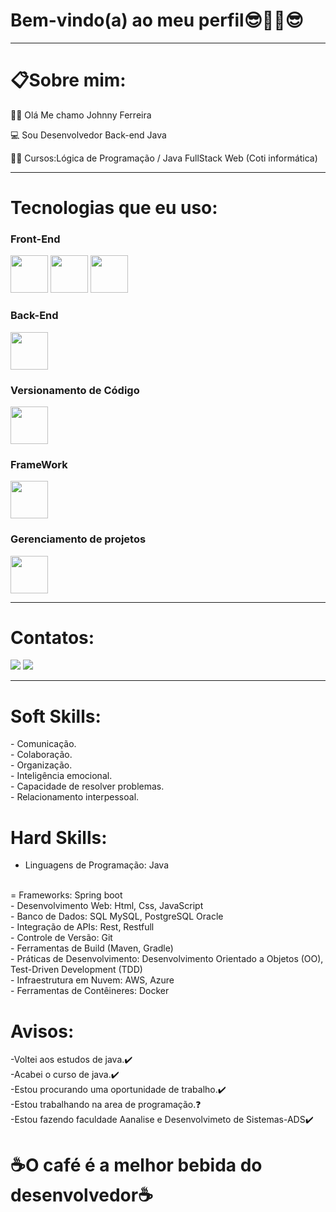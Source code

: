 

<strong><h1>Bem-vindo(a) ao meu perfil😎🤜🤛😎</h1></strong>
<hr>
<h1>📋Sobre mim:</h1>
 
👩‍💼 Olá Me chamo Johnny Ferreira

💻 Sou Desenvolvedor Back-end Java

👨‍🎓 Cursos:Lógica de Programação / Java FullStack Web (Coti informática)


------------------------------------------------------------------------------------------------------------------------------------------------------------------------------------------

 <h1>Tecnologias que eu uso:</h1>
 
 <strong><h3>Front-End</h3></strong>
<div>
   <img src="https://cdn.jsdelivr.net/gh/devicons/devicon/icons/html5/html5-original-wordmark.svg" width="60"/>
   <img src="https://cdn.jsdelivr.net/gh/devicons/devicon/icons/css3/css3-original-wordmark.svg" width="60"/>    
   <img src="https://cdn.jsdelivr.net/gh/devicons/devicon/icons/javascript/js-original-wordmark.svg" width="60"/>    
</div>

<strong><h3>Back-End</h3></strong>
<div>
   <img src="https://cdn.jsdelivr.net/gh/devicons/devicon/icons/java/java-original-wordmark.svg" width="60"/>  
</div>

<strong><h3>Versionamento de Código</h3></strong>
<div>
 <img src="https://cdn.jsdelivr.net/gh/devicons/devicon/icons/git/git-original.svg" width="60"/>
</div>

<strong><h3>FrameWork</h3></strong>
<div>
   <img src="https://cdn.jsdelivr.net/gh/devicons/devicon/icons/spring-boot/spring-boot-original-wordmark.svg"width="60"/>
</div>

<strong><h3>Gerenciamento de projetos</h3></strong>
<div>
 <img src="https://cdn.jsdelivr.net/gh/devicons/devicon/icons/jira/jira-original-wordmark.svg" width="60"/>
</div>

------------------------------------------------------------------------------------------------------------------------------------------------------------------------------------------

<strong><h1>Contatos:</h1></strong>
<div>
<a href="https://www.linkedin.com/in/johnnyferreiradev/" target="_blank">
 <img src="https://img.shields.io/badge/LinkedIn-0077B5?style=for-the-badge&logo=linkedin&logoColor=white"></a>

<a href="mailto:johnny.tyf2020@gmail.com" target="_blank">
 <img src="https://img.shields.io/badge/Gmail-D14836?style=for-the-badge&logo=gmail&logoColor=white"></a>
</div>

------------------------------------------------------------------------------------------------------------------------------------------------------------------------------------------

<h1>Soft Skills:</h1>
<p>
 - Comunicação.
  <br>
 - Colaboração. 
  <br>
 - Organização.
  <br>
 - Inteligência emocional. 
  <br>
 - Capacidade de resolver problemas.
  <br>
 - Relacionamento interpessoal.
</p>

<h1>Hard Skills:</h1>
<p>
 
- Linguagens de Programação: Java
 <br>
= Frameworks: Spring boot
 <br>
- Desenvolvimento Web: Html, Css, JavaScript
 <br>
- Banco de Dados: SQL MySQL, PostgreSQL Oracle
 <br>
- Integração de APIs: Rest, Restfull
 <br>
- Controle de Versão: Git
 <br>
- Ferramentas de Build (Maven, Gradle)
 <br>
- Práticas de Desenvolvimento: Desenvolvimento Orientado a Objetos (OO), Test-Driven Development (TDD)
 <br>
- Infraestrutura em Nuvem: AWS, Azure
 <br>
- Ferramentas de Contêineres: Docker

</p>

<h1>Avisos:</h1>

  -Voltei aos estudos de java.✔️
  <br>
  -Acabei o curso de java.✔️
  <br>
  -Estou procurando uma oportunidade de trabalho.✔️
  <br>
  -Estou trabalhando na area de programação.❓
  <br>
  -Estou fazendo faculdade Aanalise e Desenvolvimeto de Sistemas-ADS✔️


  

  <h1>☕O café é a melhor bebida do desenvolvedor☕</h1> 
